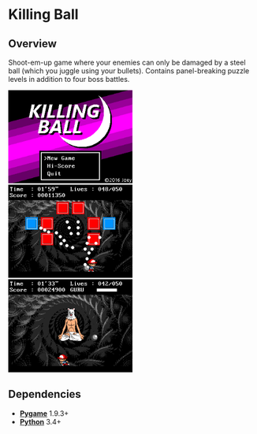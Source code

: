 # Killing Ball

## Overview
Shoot-em-up game where your enemies can only be damaged by a steel ball (which you juggle using your bullets). Contains panel-breaking puzzle levels in addition to four boss battles.

<img src="screenshots/screenshot-1.png" alt="Title screen" width="50%" height="50%">
<img src="screenshots/screenshot-2.png" alt="Puzzle level" width="50%" height="50%">
<img src="screenshots/screenshot-3.png" alt="Boss battle" width="50%" height="50%">

## Dependencies
* **[Pygame](https://www.pygame.org/news)** 1.9.3+
* **[Python](https://www.python.org/)** 3.4+
